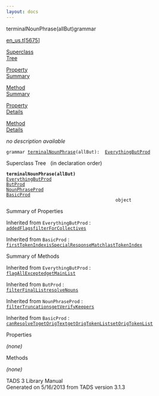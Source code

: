 ```yaml
---
layout: docs
---
```

<span class="title">terminalNounPhrase(allBut)</span><span class="type">grammar</span>

[en_us.t](../file/en_us.t.html)\[[5675](../source/en_us.t.html#5675)\]

[Superclass  
Tree](#_SuperClassTree_)

[Property  
Summary](#_PropSummary_)

[Method  
Summary](#_MethodSummary_)

[Property  
Details](#_Properties_)

[Method  
Details](#_Methods_)



*no description available*

`grammar `<span class="gramalt">[`terminalNounPhrase`](../object/terminalNounPhrase.html)`(allBut)`</span>` :   `[`EverythingButProd`](../object/EverythingButProd.html)



<span id="_SuperClassTree_"></span>



<span class="hdln">Superclass Tree</span>   (in declaration order)



**`terminalNounPhrase(allBut)`**  
[`EverythingButProd`](../object/EverythingButProd.html)  
[`ButProd`](../object/ButProd.html)  
[`NounPhraseProd`](../object/NounPhraseProd.html)  
[`BasicProd`](../object/BasicProd.html)  
`                                         object`  
<span id="_PropSummary_"></span>



<span class="hdln">Summary of Properties</span>  





Inherited from `EverythingButProd` :  
[`addedFlags`](../object/EverythingButProd.html#addedFlags)[`filterForCollectives`](../object/EverythingButProd.html#filterForCollectives)





Inherited from `BasicProd` :  
[`firstTokenIndex`](../object/BasicProd.html#firstTokenIndex)[`isSpecialResponseMatch`](../object/BasicProd.html#isSpecialResponseMatch)[`lastTokenIndex`](../object/BasicProd.html#lastTokenIndex)

<span id="_MethodSummary_"></span>



<span class="hdln">Summary of Methods</span>  





Inherited from `EverythingButProd` :  
[`flagAllExcepted`](../object/EverythingButProd.html#flagAllExcepted)[`getMainList`](../object/EverythingButProd.html#getMainList)

Inherited from `ButProd` :  
[`filterFinalList`](../object/ButProd.html#filterFinalList)[`resolveNouns`](../object/ButProd.html#resolveNouns)

Inherited from `NounPhraseProd` :  
[`filterTruncations`](../object/NounPhraseProd.html#filterTruncations)[`getVerifyKeepers`](../object/NounPhraseProd.html#getVerifyKeepers)

Inherited from `BasicProd` :  
[`canResolveTo`](../object/BasicProd.html#canResolveTo)[`getOrigText`](../object/BasicProd.html#getOrigText)[`getOrigTokenList`](../object/BasicProd.html#getOrigTokenList)[`setOrigTokenList`](../object/BasicProd.html#setOrigTokenList)

<span id="_Properties_"></span>



<span class="hdln">Properties</span>  



*(none)* <span id="_Methods_"></span>



<span class="hdln">Methods</span>  



*(none)*



TADS 3 Library Manual  
Generated on 5/16/2013 from TADS version 3.1.3


